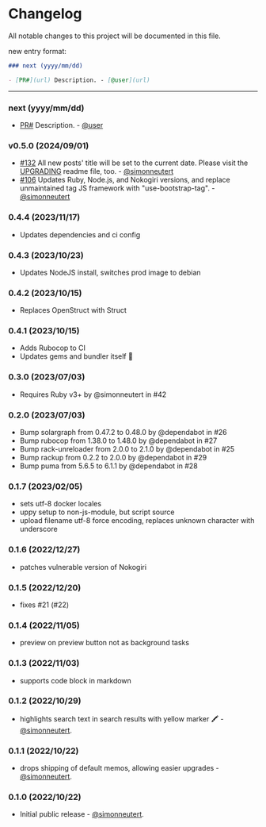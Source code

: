 # Changelog

All notable changes to this project will be documented in this file.

new entry format:

```markdown
### next (yyyy/mm/dd)

- [PR#](url) Description. - [@user](url)
```

---

### next (yyyy/mm/dd)

- [PR#](url) Description. - [@user](url)

### v0.5.0 (2024/09/01)

- [#132](https://github.com/simonneutert/labradorite-notebook/pull/132) All new posts' title will be set to the current date. Please visit the [UPGRADING](UPGRADING.md) readme file, too. - [@simonneutert](https://github.com/simonneutert)
- [#106](https://github.com/simonneutert/labradorite-notebook/pull/106) Updates Ruby, Node.js, and Nokogiri versions, and replace unmaintained tag JS framework with "use-bootstrap-tag". - [@simonneutert](https://github.com/simonneutert)

### 0.4.4 (2023/11/17)

- Updates dependencies and ci config

### 0.4.3 (2023/10/23)

- Updates NodeJS install, switches prod image to debian

### 0.4.2 (2023/10/15)

- Replaces OpenStruct with Struct

### 0.4.1 (2023/10/15)

- Adds Rubocop to CI
- Updates gems and bundler itself 🚀

### 0.3.0 (2023/07/03)

- Requires Ruby v3+ by @simonneutert in #42

### 0.2.0 (2023/07/03)

- Bump solargraph from 0.47.2 to 0.48.0 by @dependabot in #26
- Bump rubocop from 1.38.0 to 1.48.0 by @dependabot in #27
- Bump rack-unreloader from 2.0.0 to 2.1.0 by @dependabot in #25
- Bump rackup from 0.2.2 to 2.0.0 by @dependabot in #29
- Bump puma from 5.6.5 to 6.1.1 by @dependabot in #28

### 0.1.7 (2023/02/05)

- sets utf-8 docker locales
- uppy setup to non-js-module, but script source
- upload filename utf-8 force encoding, replaces unknown character with underscore

### 0.1.6 (2022/12/27)

- patches vulnerable version of Nokogiri

### 0.1.5 (2022/12/20)

- fixes #21 (#22)

### 0.1.4 (2022/11/05)

- preview on preview button not as background tasks

### 0.1.3 (2022/11/03)

- supports code block in markdown

### 0.1.2 (2022/10/29)

- highlights search text in search results with yellow marker 🖍 - [@simonneutert](https://github.com/simonneutert).

### 0.1.1 (2022/10/22)

- drops shipping of default memos, allowing easier upgrades - [@simonneutert](https://github.com/simonneutert).

### 0.1.0 (2022/10/22)

- Initial public release - [@simonneutert](https://github.com/simonneutert).
